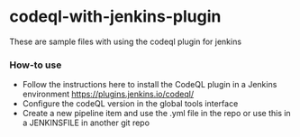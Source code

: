# codeql-with-jenkins-plugin

These are sample files with using the codeql plugin for jenkins

### How-to use
 - Follow the instructions here to install the CodeQL plugin in a Jenkins environment
https://plugins.jenkins.io/codeql/
 - Configure the codeQL version in the global tools interface
 - Create a new pipeline item and use the .yml file in the repo or use this in a JENKINSFILE in another git repo
